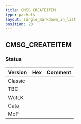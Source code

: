 ```yaml
---
title: CMSG_CREATEITEM
type: packets
layout: single_markdown_in_list
position: 20
---
```


## CMSG_CREATEITEM

### Status

Version | Hex | Comment
---------- | ---------- | ---------- 
Classic |  |  
TBC |  |  
WotLK |  |  
Cata |  |  
MoP |  |  